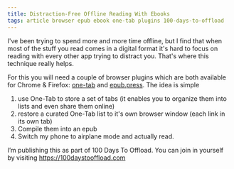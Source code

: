 ```yaml
---
title: Distraction-Free Offline Reading With Ebooks
tags: article browser epub ebook one-tab plugins 100-days-to-offload
---
```


I've been trying to spend more and more time offline, but I find that when most
of the stuff you read comes in a digital format it's hard to focus on reading
with every other app trying to distract you. That's where this technique really
helps.<!--more-->

For this you will need a couple of browser plugins which are both
available for Chrome &amp; Firefox: [one-tab][1] and [epub.press][2]. The idea is simple

1. use One-Tab to store a set of tabs (it enables you to organize them into lists and even share them online)
2. restore a curated One-Tab list to it's own browser window (each link in its own tab)
3. Compile them into an epub
4. Switch my phone to airplane mode and actually read.


I’m publishing this as part of 100 Days To Offload. You can join in yourself by
visiting <https://100daystooffload.com>


[1]: https://www.one-tab.com/
[2]: https://epub.press/
